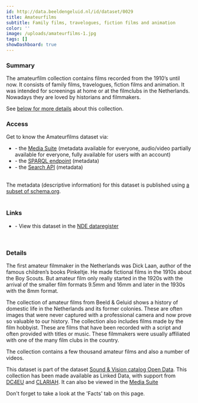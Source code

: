 ```yaml
---
id: http://data.beeldengeluid.nl/id/dataset/0029
title: Amateurfilms
subtitle: Family films, travelogues, fiction films and animation
color: ''
image: /uploads/amateurfilms-1.jpg
tags: []
showDashboard: true
---
```


### Summary

The amateurfilm collection contains films recorded from the 1910’s until now. It consists of family films, travelogues, fiction films and animation. It was intended for screenings at home or at the filmclubs in the Netherlands. Nowadays they are loved by historians and filmmakers.  

See [below for more details](#details) about this collection.

### Access

Get to know the Amateurfilms dataset via:

<ul>
<li>- the <a href="https://mediasuite.clariah.nl/tool/single-search?queryId=a66581b0-509c-4527-8bd0-559cb513ec58">Media Suite</a> (metadata available for everyone, audio/video partially available for everyone, fully available for users with an account)</li>
<li>- the <a href="https://cat.apis.beeldengeluid.nl/sparql#transientDatasources=https%3A%2F%2Fcat.apis.beeldengeluid.nl%2Fsparql&query=PREFIX%20sdo%3A%20%3Chttps%3A%2F%2Fschema.org%2F%3E%0A%0ASELECT%20DISTINCT%20%3Fprogram_id%20%3Ftitle%0AWHERE%20%7B%0A%20%20GRAPH%20%3Chttp%3A%2F%2Fdata.rdlabs.beeldengeluid.nl%2Fcat%2F%3E%20%7B%0A%20%20%20%20%7B%0A%20%20%20%20%20%20%3Fprogram_id%20sdo%3ApartOfSeries%2Fsdo%3AadditionalType%20%22Bewegend%20beeld%20-%20Smalfilm%22%5E%5Esdo%3AText%20.%0A%20%20%20%20%7D%0A%20%20%20%20UNION%0A%20%20%20%20%7B%0A%20%20%20%20%20%20%3Fprogram_id%20sdo%3AadditionalType%20%22Bewegend%20beeld%20-%20Smalfilm%22%5E%5Esdo%3AText%20.%0A%20%20%20%20%7D%0A%20%20%7D%0A%20%20%3Fprogram_id%20a%20sdo%3ACreativeWork%0A%20%20OPTIONAL%20%7B%0A%20%20%20%20%3Fprogram_id%20sdo%3Aname%20%3Fprogram_title%0A%20%20%7D%0A%20%20BIND(STR(COALESCE(%3Fprogram_title%2C%20'Untitled'%5E%5Exsd%3Astring))%20AS%20%3Ftitle)%0A%7D">SPARQL endpoint</a> (metadata)</li>
<li>- the <a href="/apis/nisv-media-catalog#search">Search API</a> (metadata)</li>
</ul>
<br>
The metadata (descriptive information) for this dataset is published using <a href="https://beeldengeluid.github.io/beng-lod-ontospy/">a subset of schema.org</a>.
<br>
<br>

### Links

<ul>
<li> - View this dataset in the <a href="https://datasetregister.netwerkdigitaalerfgoed.nl/show.php?lang=nl&uri=http%3A%2F%2Fdata.beeldengeluid.nl%2Fid%2Fdataset%2F0029">NDE dataregister</a></li>
</ul>
<br>

### Details
The first amateur filmmaker in the Netherlands was Dick Laan, author of the famous children’s books Pinkeltje. He made fictional films in the 1910s about the Boy Scouts. But amateur film only really started in the 1920s with the arrival of the smaller film formats 9.5mm and 16mm and later in the 1930s with the 8mm format. 

The collection of amateur films from Beeld & Geluid shows a history of domestic life in the Netherlands and its former colonies. These are often images that were never captured with a professional camera and now prove so valuable to our history. The collection also includes films made by the film hobbyist. These are films that have been recorded with a script and often provided with titles or music. These filmmakers were usually affiliated with one of the many film clubs in the country. 

The collection contains a few thousand amateur films and also a number of videos.

This dataset is part of the dataset [Sound & Vision catalog Open Data](/nl/datasets/nisv-media-catalog).
This collection has been made available as Linked Data, with support from [DC4EU](https://dc4eu.nl/) and [CLARIAH](https://clariah.nl/). 
It can also be viewed in the <a target="_blank" href="https://mediasuite.clariah.nl/tool/single-search?queryId=a66581b0-509c-4527-8bd0-559cb513ec58">Media Suite</a>

Don't forget to take a look at the 'Facts' tab on this page.
